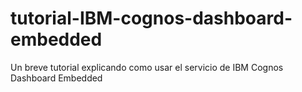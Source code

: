 # tutorial-IBM-cognos-dashboard-embedded
Un breve tutorial explicando como usar el servicio de IBM Cognos Dashboard Embedded
